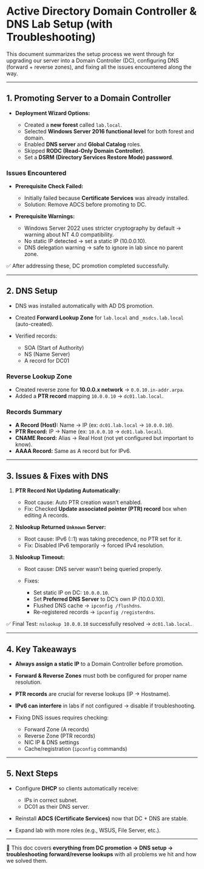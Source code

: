 # Active Directory Domain Controller & DNS Lab Setup (with Troubleshooting)

This document summarizes the setup process we went through for upgrading our server into a Domain Controller (DC), configuring DNS (forward + reverse zones), and fixing all the issues encountered along the way.

---

## 1. Promoting Server to a Domain Controller

* **Deployment Wizard Options:**

  * Created a **new forest** called `lab.local`.
  * Selected **Windows Server 2016 functional level** for both forest and domain.
  * Enabled **DNS server** and **Global Catalog** roles.
  * Skipped **RODC (Read-Only Domain Controller)**.
  * Set a **DSRM (Directory Services Restore Mode) password**.

### Issues Encountered

* **Prerequisite Check Failed:**

  * Initially failed because **Certificate Services** was already installed.
  * Solution: Remove ADCS before promoting to DC.

* **Prerequisite Warnings:**

  * Windows Server 2022 uses stricter cryptography by default → warning about NT 4.0 compatibility.
  * No static IP detected → set a static IP (10.0.0.10).
  * DNS delegation warning → safe to ignore in lab since no parent zone.

✅ After addressing these, DC promotion completed successfully.

---

## 2. DNS Setup

* DNS was installed automatically with AD DS promotion.
* Created **Forward Lookup Zone** for `lab.local` and `_msdcs.lab.local` (auto-created).
* Verified records:

  * SOA (Start of Authority)
  * NS (Name Server)
  * A record for DC01

### Reverse Lookup Zone

* Created reverse zone for **10.0.0.x network** → `0.0.10.in-addr.arpa`.
* Added a **PTR record** mapping `10.0.0.10` → `dc01.lab.local`.

### Records Summary

* **A Record (Host):** Name → IP (ex: `dc01.lab.local` → `10.0.0.10`).
* **PTR Record:** IP → Name (ex: `10.0.0.10` → `dc01.lab.local`).
* **CNAME Record:** Alias → Real Host (not yet configured but important to know).
* **AAAA Record:** Same as A record but for IPv6.

---

## 3. Issues & Fixes with DNS

1. **PTR Record Not Updating Automatically:**

   * Root cause: Auto PTR creation wasn’t enabled.
   * Fix: Checked **Update associated pointer (PTR) record** box when editing A records.

2. **Nslookup Returned `Unknown` Server:**

   * Root cause: IPv6 (::1) was taking precedence, no PTR set for it.
   * Fix: Disabled IPv6 temporarily → forced IPv4 resolution.

3. **Nslookup Timeout:**

   * Root cause: DNS server wasn’t being queried properly.
   * Fixes:

     * Set static IP on DC: `10.0.0.10`.
     * Set **Preferred DNS Server** to DC’s own IP (10.0.0.10).
     * Flushed DNS cache → `ipconfig /flushdns`.
     * Re-registered records → `ipconfig /registerdns`.

✅ Final Test: `nslookup 10.0.0.10` successfully resolved → `dc01.lab.local`.

---

## 4. Key Takeaways

* **Always assign a static IP** to a Domain Controller before promotion.
* **Forward & Reverse Zones** must both be configured for proper name resolution.
* **PTR records** are crucial for reverse lookups (IP → Hostname).
* **IPv6 can interfere** in labs if not configured → disable if troubleshooting.
* Fixing DNS issues requires checking:

  * Forward Zone (A records)
  * Reverse Zone (PTR records)
  * NIC IP & DNS settings
  * Cache/registration (`ipconfig` commands)

---

## 5. Next Steps

* Configure **DHCP** so clients automatically receive:

  * IPs in correct subnet.
  * DC01 as their DNS server.
* Reinstall **ADCS (Certificate Services)** now that DC + DNS are stable.
* Expand lab with more roles (e.g., WSUS, File Server, etc.).

---

📌 This doc covers **everything from DC promotion → DNS setup → troubleshooting forward/reverse lookups** with all problems we hit and how we solved them.
